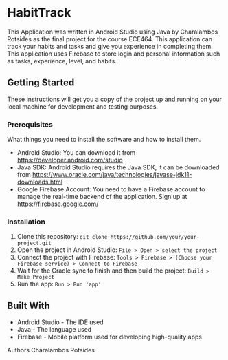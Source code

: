# HabitTrack

This Application was written in Android Studio using Java by Charalambos Rotsides as the final project for the course ECE464. This application can track your habits and tasks and give you experience in completing them. This application uses Firebase to store login and personal information such as tasks, experience, level, and habits.

## Getting Started

These instructions will get you a copy of the project up and running on your local machine for development and testing purposes.

### Prerequisites

What things you need to install the software and how to install them.

- Android Studio: You can download it from https://developer.android.com/studio
- Java SDK: Android Studio requires the Java SDK, it can be downloaded from https://www.oracle.com/java/technologies/javase-jdk11-downloads.html
- Google Firebase Account: You need to have a Firebase account to manage the real-time backend of the application. Sign up at https://firebase.google.com/

### Installation

1. Clone this repository: `git clone https://github.com/your/your-project.git`
2. Open the project in Android Studio: `File > Open > select the project`
3. Connect the project with Firebase: `Tools > Firebase > (Choose your Firebase service) > Connect to Firebase`
4. Wait for the Gradle sync to finish and then build the project: `Build > Make Project`
5. Run the app: `Run > Run 'app'`

## Built With
- Android Studio - The IDE used
- Java - The language used
- Firebase - Mobile platform used for developing high-quality apps



Authors
Charalambos Rotsides
